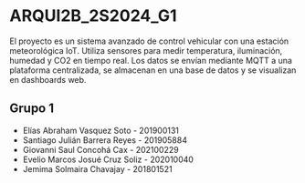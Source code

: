 # ARQUI2B_2S2024_G1
El proyecto es un sistema avanzado de control vehicular con una estación meteorológica IoT. Utiliza sensores para medir temperatura, iluminación, humedad y CO2 en tiempo real. Los datos se envían mediante MQTT a una plataforma centralizada, se almacenan en una base de datos y se visualizan en dashboards web.

## Grupo 1
- Elías Abraham Vasquez Soto - 201900131
- Santiago Julián Barrera Reyes - 201905884 
- Giovanni Saul Concohá Cax - 202100229
- Evelio Marcos Josué Cruz Soliz - 202010040
- Jemima Solmaira Chavajay - 201801521